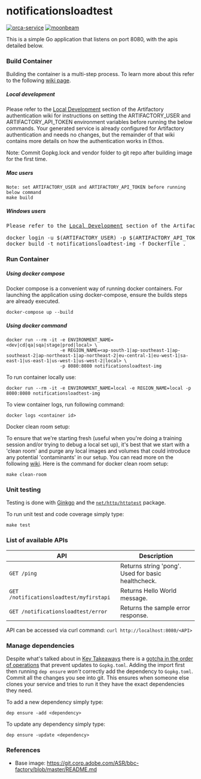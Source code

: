 # notificationsloadtest

[![orca-service](https://img.shields.io/badge/orca-service-blue.svg?style=flat)](https://orca.ethos.corp.adobe.com/services)
[![moonbeam](https://img.shields.io/badge/ethos-moonbeam-yellow.svg?style=flat)](https://moonbeam.ethos.corp.adobe.com/dc/notifications_load_test)

This is a simple Go application that listens on port 8080, with the apis detailed below.

### Build Container

Building the container is a multi-step process. To learn more about this refer to the following [wiki page](https://wiki.corp.adobe.com/display/CTDxE/make+build+target).

##### Local development

Please refer to the [Local Development](https://wiki.corp.adobe.com/display/CTDxE/DxE+-+Anonymous+access+removal+in+Artifactory#DxE-AnonymousaccessremovalinArtifactory-LocalDevelopment) section of the Artifactory authentication wiki for instructions on setting the ARTIFACTORY_USER and ARTIFACTORY_API_TOKEN environment variables before running the below commands. Your generated service is already configured for Artifactory authentication and needs no changes, but the remainder of that wiki contains more details on how the authentication works in Ethos.

Note: Commit Gopkg.lock and vendor folder to git repo after building image for the first time.

##### Mac users

```
Note: set ARTIFACTORY_USER and ARTIFACTORY_API_TOKEN before running below command
make build
```

##### Windows users

<pre>
Please refer to the <a href="https://wiki.corp.adobe.com/display/CTDxE/DxE+-+Anonymous+access+removal+in+Artifactory#DxE-AnonymousaccessremovalinArtifactory-LocalDevelopment" title="Local Development">Local Development</a> section of the Artifactory authentication wiki for instructions on setting the ARTIFACTORY_USER and ARTIFACTORY_API_TOKEN environment variables before running the below commands. Your generated service is already configured for Artifactory authentication and needs no changes, but the remainder of that wiki contains more details on how the authentication works in Ethos.

docker login -u $(ARTIFACTORY_USER) -p $(ARTIFACTORY_API_TOKEN) docker-asr-release.dr.corp.adobe.com
docker build -t notificationsloadtest-img -f Dockerfile .
</pre>

### Run Container

##### Using docker compose

Docker compose is a convenient way of running docker containers. For launching the application using docker-compose, ensure the builds steps are already executed.

```
docker-compose up --build
```

##### Using docker command

```
docker run --rm -it -e ENVIRONMENT_NAME=<dev|cd|qa|sqa|stage|prod|local> \
                    -e REGION_NAME=<ap-south-1|ap-southeast-1|ap-southeast-2|ap-northeast-1|ap-northeast-2|eu-central-1|eu-west-1|sa-east-1|us-east-1|us-west-1|us-west-2|local> \
                    -p 8080:8080 notificationsloadtest-img
```

To run container locally use:

```
docker run --rm -it -e ENVIRONMENT_NAME=local -e REGION_NAME=local -p 8080:8080 notificationsloadtest-img
```

To view container logs, run following command:

```
docker logs <container id>
```

Docker clean room setup:

To ensure that we're starting fresh (useful when you're doing a training session and/or trying to debug a local set up), it's best that we start with a 'clean room' and purge any local images and volumes that could introduce any potential 'contaminants' in our setup. You can read more on the following [wiki](https://wiki.corp.adobe.com/x/khu5TQ). Here is the command for docker clean room setup:

```
make clean-room
```
### Unit testing

Testing is done with [Ginkgo](https://onsi.github.io/ginkgo/) and the [`net/http/httptest`](https://golang.org/pkg/net/http/httptest/) package.

To run unit test and code coverage simply type:

```
make test
```

### List of available APIs

API | Description
--- | ---
`GET /ping` | Returns string 'pong'. Used for basic healthcheck.
`GET /notificationsloadtest/myfirstapi` | Returns Hello World message.
`GET /notificationsloadtest/error` | Returns the sample error response.

API can be accessed via curl command: `curl http://localhost:8080/<API>`

### Manage dependencies

Despite what's talked about in [Key Takeaways](https://golang.github.io/dep/docs/daily-dep.html#key-takeaways)
there is a [gotcha in the order of operations](https://github.com/golang/dep/issues/1670)
that prevent updates to `Gopkg.toml`. Adding the import first then running `dep ensure` _won't_ correctly add the dependency to `Gopkg.toml`. Commit all the changes you see into git. This ensures when someone else clones your service and tries to run it they have the exact dependencies they need.

To add a new dependency simply type:

```
dep ensure -add <dependency>
```

To update any dependency simply type:

```
dep ensure -update <dependency>
```


### References

  * Base image: https://git.corp.adobe.com/ASR/bbc-factory/blob/master/README.md



